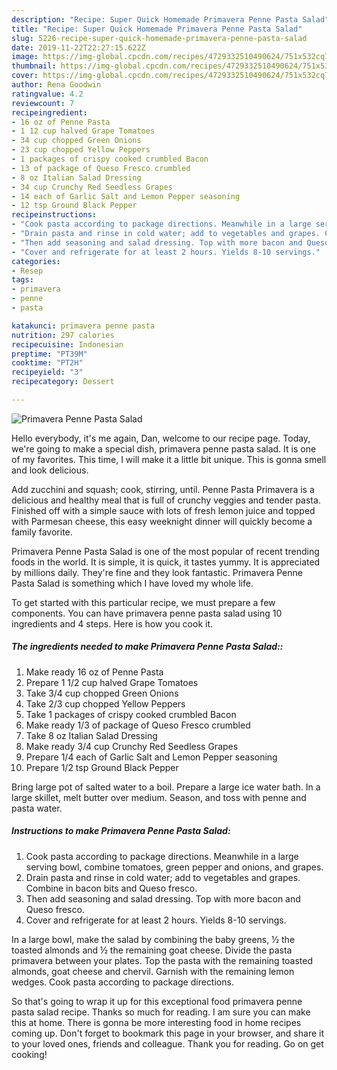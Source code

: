 ```yaml
---
description: "Recipe: Super Quick Homemade Primavera Penne Pasta Salad"
title: "Recipe: Super Quick Homemade Primavera Penne Pasta Salad"
slug: 5226-recipe-super-quick-homemade-primavera-penne-pasta-salad
date: 2019-11-22T22:27:15.622Z
image: https://img-global.cpcdn.com/recipes/4729332510490624/751x532cq70/primavera-penne-pasta-salad-recipe-main-photo.jpg
thumbnail: https://img-global.cpcdn.com/recipes/4729332510490624/751x532cq70/primavera-penne-pasta-salad-recipe-main-photo.jpg
cover: https://img-global.cpcdn.com/recipes/4729332510490624/751x532cq70/primavera-penne-pasta-salad-recipe-main-photo.jpg
author: Rena Goodwin
ratingvalue: 4.2
reviewcount: 7
recipeingredient:
- 16 oz of Penne Pasta
- 1 12 cup halved Grape Tomatoes
- 34 cup chopped Green Onions
- 23 cup chopped Yellow Peppers
- 1 packages of crispy cooked crumbled Bacon
- 13 of package of Queso Fresco crumbled
- 8 oz Italian Salad Dressing
- 34 cup Crunchy Red Seedless Grapes
- 14 each of Garlic Salt and Lemon Pepper seasoning
- 12 tsp Ground Black Pepper
recipeinstructions:
- "Cook pasta according to package directions. Meanwhile in a large serving bowl, combine tomatoes, green pepper and onions, and grapes."
- "Drain pasta and rinse in cold water; add to vegetables and grapes. Combine in bacon bits and Queso fresco."
- "Then add seasoning and salad dressing. Top with more bacon and Queso fresco."
- "Cover and refrigerate for at least 2 hours. Yields 8-10 servings."
categories:
- Resep
tags:
- primavera
- penne
- pasta

katakunci: primavera penne pasta
nutrition: 297 calories
recipecuisine: Indonesian
preptime: "PT39M"
cooktime: "PT2H"
recipeyield: "3"
recipecategory: Dessert

---
```



![Primavera Penne Pasta Salad](https://img-global.cpcdn.com/recipes/4729332510490624/751x532cq70/primavera-penne-pasta-salad-recipe-main-photo.jpg)

Hello everybody, it's me again, Dan, welcome to our recipe page. Today, we're going to make a special dish, primavera penne pasta salad. It is one of my favorites. This time, I will make it a little bit unique. This is gonna smell and look delicious.

Add zucchini and squash; cook, stirring, until. Penne Pasta Primavera is a delicious and healthy meal that is full of crunchy veggies and tender pasta. Finished off with a simple sauce with lots of fresh lemon juice and topped with Parmesan cheese, this easy weeknight dinner will quickly become a family favorite.

Primavera Penne Pasta Salad is one of the most popular of recent trending foods in the world. It is simple, it is quick, it tastes yummy. It is appreciated by millions daily. They're fine and they look fantastic. Primavera Penne Pasta Salad is something which I have loved my whole life.


To get started with this particular recipe, we must prepare a few components. You can have primavera penne pasta salad using 10 ingredients and 4 steps. Here is how you cook it.

##### The ingredients needed to make Primavera Penne Pasta Salad::

1. Make ready 16 oz of Penne Pasta
1. Prepare 1 1/2 cup halved Grape Tomatoes
1. Take 3/4 cup chopped Green Onions
1. Take 2/3 cup chopped Yellow Peppers
1. Take 1 packages of crispy cooked crumbled Bacon
1. Make ready 1/3 of package of Queso Fresco crumbled
1. Take 8 oz Italian Salad Dressing
1. Make ready 3/4 cup Crunchy Red Seedless Grapes
1. Prepare 1/4 each of Garlic Salt and Lemon Pepper seasoning
1. Prepare 1/2 tsp Ground Black Pepper


Bring large pot of salted water to a boil. Prepare a large ice water bath. In a large skillet, melt butter over medium. Season, and toss with penne and pasta water. 

##### Instructions to make Primavera Penne Pasta Salad:

1. Cook pasta according to package directions. Meanwhile in a large serving bowl, combine tomatoes, green pepper and onions, and grapes.
1. Drain pasta and rinse in cold water; add to vegetables and grapes. Combine in bacon bits and Queso fresco.
1. Then add seasoning and salad dressing. Top with more bacon and Queso fresco.
1. Cover and refrigerate for at least 2 hours. Yields 8-10 servings.


In a large bowl, make the salad by combining the baby greens, ½ the toasted almonds and ½ the remaining goat cheese. Divide the pasta primavera between your plates. Top the pasta with the remaining toasted almonds, goat cheese and chervil. Garnish with the remaining lemon wedges. Cook pasta according to package directions. 

So that's going to wrap it up for this exceptional food primavera penne pasta salad recipe. Thanks so much for reading. I am sure you can make this at home. There is gonna be more interesting food in home recipes coming up. Don't forget to bookmark this page in your browser, and share it to your loved ones, friends and colleague. Thank you for reading. Go on get cooking!
